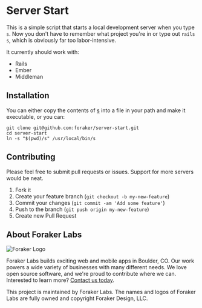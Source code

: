 # Server Start

This is a simple script that starts a local development server when you type `s`. Now you don't have to remember what project you're in or type out `rails s`, which is obviously far too labor-intensive.

It currently should work with:

- Rails
- Ember
- Middleman

## Installation

You can either copy the contents of [s](s) into a file in your path and make it executable, or you can:

```
git clone git@github.com:foraker/server-start.git
cd server-start
ln -s "$(pwd)/s" /usr/local/bin/s
```

## Contributing

Please feel free to submit pull requests or issues. Support for more servers would be neat.

1. Fork it
2. Create your feature branch (`git checkout -b my-new-feature`)
3. Commit your changes (`git commit -am 'Add some feature'`)
4. Push to the branch (`git push origin my-new-feature`)
5. Create new Pull Request

## About Foraker Labs

![Foraker Logo](http://assets.foraker.com/attribution_logo.png)

Foraker Labs builds exciting web and mobile apps in Boulder, CO. Our work powers a wide variety of businesses with many different needs. We love open source software, and we're proud to contribute where we can. Interested to learn more? [Contact us today](https://www.foraker.com/contact-us).

This project is maintained by Foraker Labs. The names and logos of Foraker Labs are fully owned and copyright Foraker Design, LLC.
